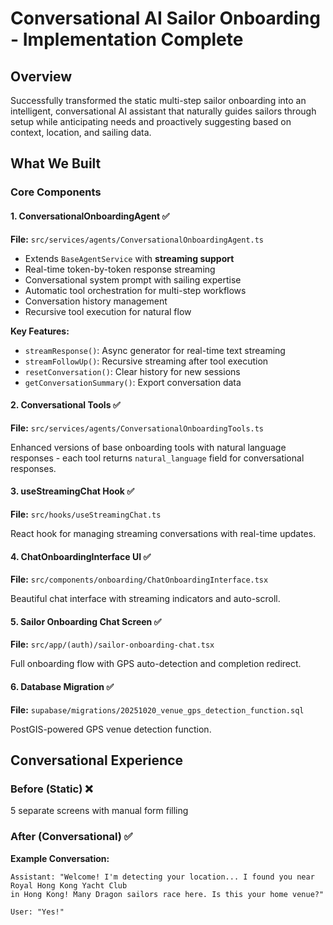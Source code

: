 # Conversational AI Sailor Onboarding - Implementation Complete

## Overview

Successfully transformed the static multi-step sailor onboarding into an intelligent, conversational AI assistant that naturally guides sailors through setup while anticipating needs and proactively suggesting based on context, location, and sailing data.

## What We Built

### Core Components

#### 1. **ConversationalOnboardingAgent** ✅
**File:** `src/services/agents/ConversationalOnboardingAgent.ts`

- Extends `BaseAgentService` with **streaming support**
- Real-time token-by-token response streaming
- Conversational system prompt with sailing expertise
- Automatic tool orchestration for multi-step workflows
- Conversation history management
- Recursive tool execution for natural flow

**Key Features:**
- `streamResponse()`: Async generator for real-time text streaming
- `streamFollowUp()`: Recursive streaming after tool execution
- `resetConversation()`: Clear history for new sessions
- `getConversationSummary()`: Export conversation data

#### 2. **Conversational Tools** ✅
**File:** `src/services/agents/ConversationalOnboardingTools.ts`

Enhanced versions of base onboarding tools with natural language responses - each tool returns `natural_language` field for conversational responses.

#### 3. **useStreamingChat Hook** ✅
**File:** `src/hooks/useStreamingChat.ts`

React hook for managing streaming conversations with real-time updates.

#### 4. **ChatOnboardingInterface UI** ✅
**File:** `src/components/onboarding/ChatOnboardingInterface.tsx`

Beautiful chat interface with streaming indicators and auto-scroll.

#### 5. **Sailor Onboarding Chat Screen** ✅
**File:** `src/app/(auth)/sailor-onboarding-chat.tsx`

Full onboarding flow with GPS auto-detection and completion redirect.

#### 6. **Database Migration** ✅
**File:** `supabase/migrations/20251020_venue_gps_detection_function.sql`

PostGIS-powered GPS venue detection function.

## Conversational Experience

### Before (Static) ❌
5 separate screens with manual form filling

### After (Conversational) ✅

**Example Conversation:**

```
Assistant: "Welcome! I'm detecting your location... I found you near Royal Hong Kong Yacht Club
in Hong Kong! Many Dragon sailors race here. Is this your home venue?"

User: "Yes!"